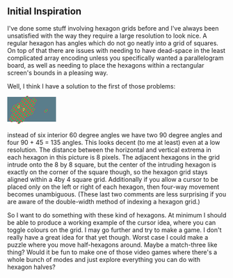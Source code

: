 ## Initial Inspiration

I've done some stuff involving hexagon grids before and I've always been unsatisfied with the way they require a large resolution to look nice. A regular hexagon has angles which do not go neatly into a grid of squares. On top of that there are issues with needing to have dead-space in the least complicated array encoding unless you specifically wanted a parallelogram board, as well as needing to place the hexagons within a rectangular screen's bounds in a pleasing way.

Well, I think I have a solution to the first of those problems:

![a hexagon grid with two cursors on it which each take up have a hexagon](./2-piece-hexagons.png)

instead of six interior 60 degree angles we have two 90 degree angles and four 90 + 45 = 135 angles. This looks decent (to me at least) even at a low resolution. The distance between the horizontal and vertical extrema in each hexagon in this picture is 8 pixels. The adjacent hexagons in the grid intrude onto the 8 by 8 square, but the center of the intruding hexagon is exactly on the corner of the square though, so the hexagon grid stays aligned within a 4by 4 square grid. Additionally if you allow a cursor to be placed only on the left or right of each hexagon, then four-way movement becomes unambiguous. (These last two comments are less surprising if you are aware of the double-width method of indexing a hexagon grid.)

So I want to do something with these kind of hexagons. At minimum I should be able to produce a working example of the cursor idea, where you can toggle colours on the grid. I may go further and try to make a game. I don't really have a great idea for that yet though. Worst case I could make a puzzle where you move half-hexagons around. Maybe a match-three like thing? Would it be fun to make one of those video games where there's a whole bunch of modes and just explore everything you can do with hexagon halves?